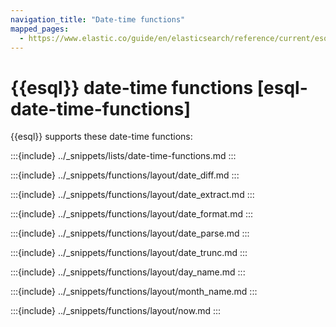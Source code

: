 ```yaml
---
navigation_title: "Date-time functions"
mapped_pages:
  - https://www.elastic.co/guide/en/elasticsearch/reference/current/esql-functions-operators.html#esql-date-time-functions
---
```


# {{esql}} date-time functions [esql-date-time-functions]


{{esql}} supports these date-time functions:

:::{include} ../_snippets/lists/date-time-functions.md
:::


:::{include} ../_snippets/functions/layout/date_diff.md
:::

:::{include} ../_snippets/functions/layout/date_extract.md
:::

:::{include} ../_snippets/functions/layout/date_format.md
:::

:::{include} ../_snippets/functions/layout/date_parse.md
:::

:::{include} ../_snippets/functions/layout/date_trunc.md
:::

:::{include} ../_snippets/functions/layout/day_name.md
:::

:::{include} ../_snippets/functions/layout/month_name.md
:::

:::{include} ../_snippets/functions/layout/now.md
:::

